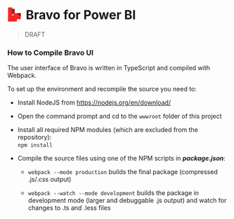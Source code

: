 # <img style="float:left;margin-right:10px" src="./src/wwwroot/favicons/icon-32.png"> Bravo for Power BI

> DRAFT

### How to Compile Bravo UI

The user interface of Bravo is written in TypeScript and compiled with Webpack. 

To set up the environment and recompile the source you need to:
 - Install NodeJS from <https://nodejs.org/en/download/>

 - Open the command prompt and cd to the `wwwroot` folder of this project

 - Install all required NPM modules (which are excluded from the repository):  
    `npm install`

 - Compile the source files using one of the NPM scripts in ***package.json***:
    - `webpack --mode production` builds the final package (compressed .js/.css output)

    - `webpack --watch --mode development` builds the package in development mode (larger and debuggable .js output) and watch for changes to .ts and .less files
